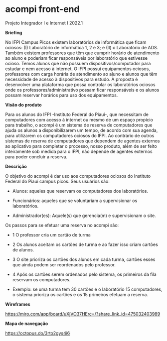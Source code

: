# acompi front-end
Projeto Integrador I e Internet I 2022.1

**Briefing**

No IFPI Campus Picos existem laboratórios de informática que ficam ociosos: (I) Laboratório de informática 1, 2 e 3; e (II) o Laboratório de ADS. Também existem professores que têm que cumprir horário de atendimento ao aluno e poderiam ficar responsáveis por laboratório que estivesse ocioso. Temos alunos que não
possuem dispositivos/computador para estudar e nem acesso à internet. O IFPI possui equipamentos ociosos, professores com carga horária de atendimento ao
aluno e alunos que têm necessidade de acesso à dispositivos para estudo. À proposta é desenvolver uma plataforma que possa controlar os laboratórios
ociosos onde os professores/administrativo possam ficar responsáveis e os alunos possam reservar horários para uso dos equipamentos.

**Visão do produto**

Para os alunos do IFPI -Instituto Federal do Piauí-, que necessitam de computadores com acesso à internet ou mesmo de um espaço propício para trabalho, o acompi é um sistema de reserva de computadores que ajuda os alunos a disponibilizarem um tempo, de acordo com sua agenda, para utilizarem os computadores ociosos do IFPI.
Ao contrário de outros sistemas de reserva de computadores que dependem de agentes externos ao aplicativo para completar o processo, nosso produto, além de ser feito inteiramente sob medida para o IFPI, não depende de agentes externos para poder concluir a reserva.

**Descrição**

O objetivo do acompi é dar uso aos computadores ociosos do Instituto Federal do Piauí campus picos. Seus usuários são:

- Alunos: aqueles que reservam os computadores dos laboratórios.

- Funcionários: aqueles que se voluntariam a supervisionar os laboratórios.

- Administrador(es): Aquele(s) que gerencia(m) e supervisionam o site.

Os passos para se efetuar uma reserva no acompi são:

- 1 O professor cria um cartão de turma

- 2 Os alunos aceitam os cartões de turma e ao fazer isso criam cartões de alunos.

- 3 O site prioriza os cartões dos alunos em cada turma, cartões esses que ainda podem ser reordenados pelo professor.

- 4 Após os cartões serem ordenados pelo sistema, os primeiros da fila reservam os computadores. 

- Exemplo: se uma turma tem 30 cartões e o laboratório 15 computadores, o sistema prioriza os cartões e os 15 primeiros efetuam a reserva.

**Wireframes**

https://miro.com/app/board/uXjVO37HErc=/?share_link_id=475032403989

**Mapa de navegação**

https://octopus.do/3rto2gys4i6
